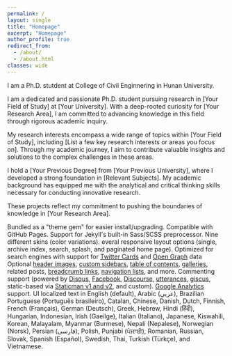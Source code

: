 ```yaml
---
permalink: /
layout: single
title: "Homepage"
excerpt: "Homepage"
author_profile: true
redirect_from: 
  - /about/
  - /about.html
classes: wide
---
```



I am a Ph.D. stutdent at College of Civil Enginnering in Hunan University. 



I am a dedicated and passionate Ph.D. student pursuing research in [Your Field of Study] at [Your University]. With a deep-rooted curiosity for [Your Research Area], I am committed to advancing knowledge in this field through rigorous academic inquiry.



My research interests encompass a wide range of topics within [Your Field of Study], including [List a few key research interests or areas you focus on]. Through my academic journey, I aim to contribute valuable insights and solutions to the complex challenges in these areas.



I hold a [Your Previous Degree] from [Your Previous University], where I developed a strong foundation in [Relevant Subjects]. My academic background has equipped me with the analytical and critical thinking skills necessary for conducting innovative research.


These projects reflect my commitment to pushing the boundaries of knowledge in [Your Research Area].

Bundled as a "theme gem" for easier install/upgrading.
Compatible with GitHub Pages.
Support for Jekyll's built-in Sass/SCSS preprocessor.
Nine different skins (color variations).
everal responsive layout options (single, archive index, search, splash, and paginated home page).
Optimized for search engines with support for [Twitter Cards](https://dev.twitter.com/cards/overview) and [Open Graph](http://ogp.me/) data
Optional [header images](https://mmistakes.github.io/minimal-mistakes/docs/layouts/#headers), [custom sidebars](https://mmistakes.github.io/minimal-mistakes/docs/layouts/#sidebars), [table of contents](https://mmistakes.github.io/minimal-mistakes/docs/helpers/#table-of-contents), [galleries](https://mmistakes.github.io/minimal-mistakes/docs/helpers/#gallery), related posts, [breadcrumb links](https://mmistakes.github.io/minimal-mistakes/docs/configuration/#breadcrumb-navigation-beta), [navigation lists](https://mmistakes.github.io/minimal-mistakes/docs/helpers/#navigation-list), and more.
Commenting support (powered by [Disqus](https://disqus.com/), [Facebook](https://developers.facebook.com/docs/plugins/comments), [Discourse](https://www.discourse.org/), [utterances](https://utteranc.es/), [giscus](https://giscus.app/), static-based via [Staticman v1 and v2](https://staticman.net/), and custom).
[Google Analytics](https://www.google.com/analytics/) support.
UI localized text in English (default), Arabic (عربي), Brazilian Portuguese (Português brasileiro), Catalan, Chinese, Danish, Dutch, Finnish, French (Français), German (Deutsch), Greek, Hebrew, Hindi (हिंदी), Hungarian, Indonesian, Irish (Gaeilge), Italian (Italiano), Japanese, Kiswahili, Korean, Malayalam, Myanmar (Burmese), Nepali (Nepalese), Norwegian (Norsk), Persian (فارسی), Polish, Punjabi (ਪੰਜਾਬੀ), Romanian, Russian, Slovak, Spanish (Español), Swedish, Thai, Turkish (Türkçe), and Vietnamese.


